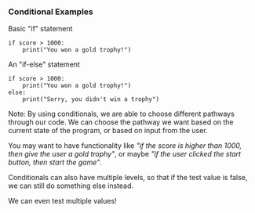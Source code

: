 ### Conditional Examples

Basic "if" statement

	if score > 1000:
		print("You won a gold trophy!")


An "if-else" statement

	if score > 1000:
		print("You won a gold trophy!")
	else:
		print("Sorry, you didn't win a trophy")


Note:
By using conditionals, we are able to choose different pathways through our code. We can choose the pathway we want based on the current state of the program, or based on input from the user.

You may want to have functionality like _"if the score is higher than 1000, then give the user a gold trophy"_, or maybe _"if the user clicked the start button, then start the game"_.

Conditionals can also have multiple levels, so that if the test value is false, we can still do something else instead.

We can even test multiple values!